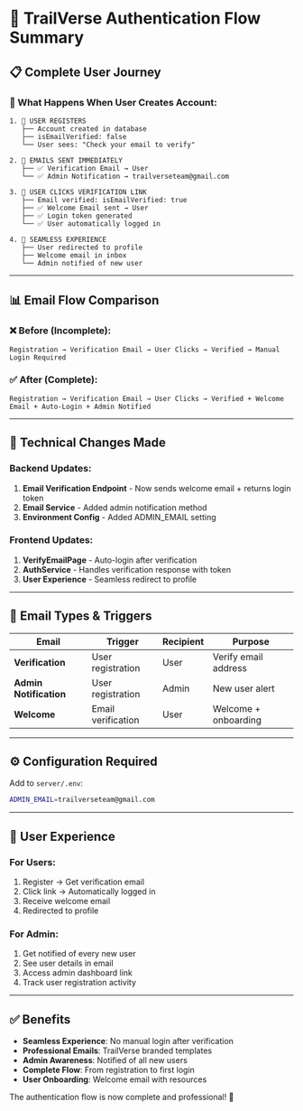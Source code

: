 # 🔐 TrailVerse Authentication Flow Summary

## 📋 **Complete User Journey**

### **🎯 What Happens When User Creates Account:**

```
1. 📝 USER REGISTERS
   ├── Account created in database
   ├── isEmailVerified: false
   └── User sees: "Check your email to verify"

2. 📧 EMAILS SENT IMMEDIATELY
   ├── ✅ Verification Email → User
   └── ✅ Admin Notification → trailverseteam@gmail.com

3. 🔗 USER CLICKS VERIFICATION LINK
   ├── Email verified: isEmailVerified: true
   ├── ✅ Welcome Email sent → User
   ├── ✅ Login token generated
   └── ✅ User automatically logged in

4. 🎉 SEAMLESS EXPERIENCE
   ├── User redirected to profile
   ├── Welcome email in inbox
   └── Admin notified of new user
```

---

## 📊 **Email Flow Comparison**

### **❌ Before (Incomplete):**
```
Registration → Verification Email → User Clicks → Verified → Manual Login Required
```

### **✅ After (Complete):**
```
Registration → Verification Email → User Clicks → Verified + Welcome Email + Auto-Login + Admin Notified
```

---

## 🔧 **Technical Changes Made**

### **Backend Updates:**
1. **Email Verification Endpoint** - Now sends welcome email + returns login token
2. **Email Service** - Added admin notification method
3. **Environment Config** - Added ADMIN_EMAIL setting

### **Frontend Updates:**
1. **VerifyEmailPage** - Auto-login after verification
2. **AuthService** - Handles verification response with token
3. **User Experience** - Seamless redirect to profile

---

## 📧 **Email Types & Triggers**

| Email | Trigger | Recipient | Purpose |
|-------|---------|-----------|---------|
| **Verification** | User registration | User | Verify email address |
| **Admin Notification** | User registration | Admin | New user alert |
| **Welcome** | Email verification | User | Welcome + onboarding |

---

## ⚙️ **Configuration Required**

Add to `server/.env`:
```bash
ADMIN_EMAIL=trailverseteam@gmail.com
```

---

## 🎯 **User Experience**

### **For Users:**
1. Register → Get verification email
2. Click link → Automatically logged in
3. Receive welcome email
4. Redirected to profile

### **For Admin:**
1. Get notified of every new user
2. See user details in email
3. Access admin dashboard link
4. Track user registration activity

---

## ✅ **Benefits**

- **Seamless Experience**: No manual login after verification
- **Professional Emails**: TrailVerse branded templates
- **Admin Awareness**: Notified of all new users
- **Complete Flow**: From registration to first login
- **User Onboarding**: Welcome email with resources

The authentication flow is now complete and professional! 🚀
